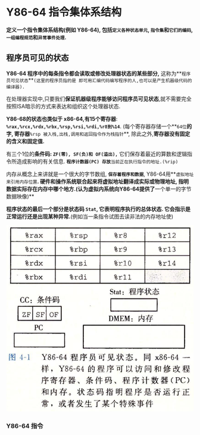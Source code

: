 # Y86-64 指令集体系结构

**定义一个指令集体系结构\(例如 Y86-64\), 包括`定义各种状态单元`, `指令集`和`它们的编码`, `一组编程规范`和`异常事件处理`.**

## 程序员可见的状态

**Y86-64 程序中的每条指令都会读取或修改处理器状态的某些部分,** 这称为**`程序员可见状态`**`(这里的程序员指的是 即可用汇编代码编写程序的人,也可以是产生机器级代码的编译器).`

在处理器实现中,只要我们**保证机器级程序能够访问程序员可见状态**,就不需要完全按照ISA暗示的方式来表达和组织这个处理器状态.

**Y86-68的状态也类似于 x86-64,有15个寄存器**: **`%rax,%rcx,%rdx,%rbx,%rsp,%rsi,%rdi,%r8到%14`**. \(每个寄存器存储一个**`64位`**的字, 寄存器**`%rsp 被入栈,出栈,调用和返回指令作为栈指针`**, 除此之外,**寄存器没有固定的含义和固定值.** 

有三个1位的**条件码: `ZF(零), SF(负)和 OF(溢出),`** 它们保存着最近的算数和逻辑指令所造成影响的有关信息. **`程序计数器(PC) 存放`**`当前正在执行指令的地址.(%rip)`

内存从概念上来讲就是一个很大的字节数组, **`保存着程序和数据`**, Y86-64用**`虚拟地址来引用内存位置`**.  **硬件和操作系统联合起来将虚拟地址翻译成实际或物理地址**,  **指明数据实际存在内存中哪个地方.**\(认为虚拟内系统向Y86-64提供了**一个单一的字节数据映像\)**

**程序状态的最后一个部分是状态码 `Stat`, 它表明程序执行的总体状态. 它会指示是正常运行还是出现某种异常.**\(例如当一条指令试图去读非法的内存地址使\)

![&#x7A0B;&#x5E8F;&#x5458;&#x53EF;&#x89C1;&#x72B6;&#x6001;&#x548C;&#x5BC4;&#x5B58;&#x5668;](../.gitbook/assets/ping-mu-kuai-zhao-20190810-16.17.41.png)

### Y86-64 指令

































